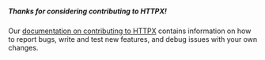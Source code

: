 ##### Thanks for considering contributing to HTTPX!

Our [documentation on contributing to HTTPX]() contains information on
how to report bugs, write and test new features, and debug issues with
your own changes.
